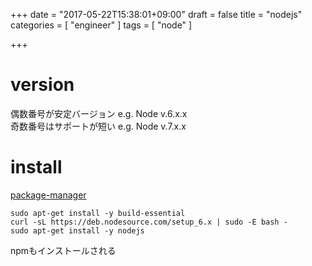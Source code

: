 +++
date = "2017-05-22T15:38:01+09:00"
draft = false
title = "nodejs"
categories = [ "engineer" ]
tags = [ "node" ]

+++

# version

偶数番号が安定バージョン e.g. Node v.6.x.x  
奇数番号はサポートが短い e.g. Node v.7.x.x   

# install

[package-manager](https://nodejs.org/en/download/package-manager/#debian-and-ubuntu-based-linux-distributions)  

```
sudo apt-get install -y build-essential
curl -sL https://deb.nodesource.com/setup_6.x | sudo -E bash -
sudo apt-get install -y nodejs
```

npmもインストールされる  


